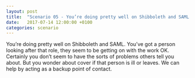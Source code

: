 ```yaml
---
layout: post
title:  "Scenario 05 - You’re doing pretty well on Shibboleth and SAML..."
date:   2017-07-14 12:00:00 +0100
categories: scenario
---
```

You’re doing pretty well on Shibboleth and SAML. You’ve got a person looking after that role, they seem to be getting on with the work OK. Certainly you don’t seem to have the sorts of problems others tell you about. But you
wonder about cover if that person is ill or leaves. We can help by acting as a backup point of contact.

